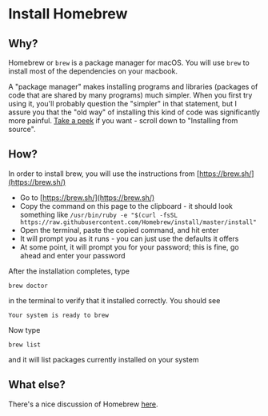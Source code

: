 # Install Homebrew

## Why?

Homebrew or `brew` is a package manager for macOS.
You will use `brew` to install most of the dependencies on your macbook.

A "package manager" makes installing programs and libraries
(packages of code that are shared by many programs) much simpler.
When you first try using it, you'll probably question the "simpler" in that statement,
but I assure you that the "old way" of installing this kind of code was significantly more painful.
[Take a peek](https://git-scm.com/book/en/v2/Getting-Started-Installing-Git) if you want -
scroll down to "Installing from source".

## How?

In order to install brew, you will use the instructions from [https://brew.sh/](https://brew.sh/)
 
 - Go to [https://brew.sh/](https://brew.sh/)
 - Copy the command on this page to the clipboard - it should look something like `/usr/bin/ruby -e "$(curl -fsSL https://raw.githubusercontent.com/Homebrew/install/master/install"`
 - Open the terminal, paste the copied command, and hit enter
 - It will prompt you as it runs - you can just use the defaults it offers
 - At some point, it will prompt you for your password; this is fine, go ahead and enter your password
 
After the installation completes, type

    brew doctor
    
in the terminal to verify that it installed correctly. You should see

    Your system is ready to brew
 
Now type
    
    brew list
    
and it will list packages currently installed on your system
 
## What else?

There's a nice discussion of Homebrew [here](https://computers.tutsplus.com/tutorials/homebrew-demystified-os-xs-ultimate-package-manager--mac-44884).
